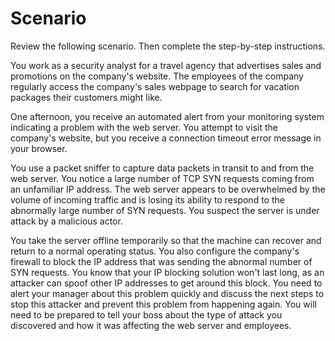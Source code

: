 # Scenario

Review the following scenario. Then complete the step-by-step instructions.

You work as a security analyst for a travel agency that advertises sales and promotions on the company's website. The employees of the company regularly access the company's sales webpage to search for vacation packages their customers might like. 

One afternoon, you receive an automated alert from your monitoring system indicating a problem with the web server. You attempt to visit the company's website, but you receive a connection timeout error message in your browser.

You use a packet sniffer to capture data packets in transit to and from the web server. You notice a large number of TCP SYN requests coming from an unfamiliar IP address. The web server appears to be overwhelmed by the volume of incoming traffic and is losing its ability to respond to the abnormally large number of SYN requests. You suspect the server is under attack by a malicious actor.

You take the server offline temporarily so that the machine can recover and return to a normal operating status. You also configure the company's firewall to block the IP address that was sending the abnormal number of SYN requests. You know that your IP blocking solution won't last long, as an attacker can spoof other IP addresses to get around this block. You need to alert your manager about this problem quickly and discuss the next steps to stop this attacker and prevent this problem from happening again. You will need to be prepared to tell your boss about the type of attack you discovered and how it was affecting the web server and employees.
